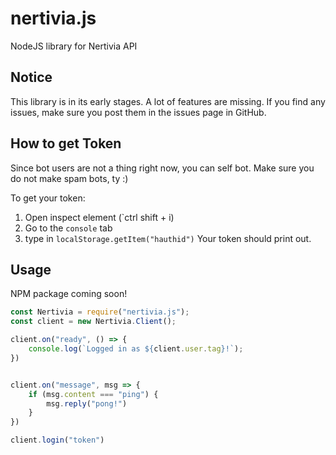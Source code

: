 # nertivia.js
NodeJS library for Nertivia API

## Notice
This library is in its early stages. A lot of features are missing. If you find any issues, make sure you post them in the issues page in GitHub.

## How to get Token
Since bot users are not a thing right now, you can self bot.
Make sure you do not make spam bots, ty :)

To get your token:
1. Open inspect element (`ctrl shift + i)
2. Go to the `console` tab
3. type in `localStorage.getItem("hauthid")`
Your token should print out.


## Usage

NPM package coming soon!

```js
const Nertivia = require("nertivia.js");
const client = new Nertivia.Client();

client.on("ready", () => {
    console.log(`Logged in as ${client.user.tag}!`);
})


client.on("message", msg => {
    if (msg.content === "ping") {
        msg.reply("pong!")
    }
})

client.login("token")
```
